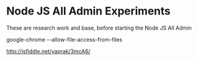 # Node JS All Admin Experiments
These are research work and base, before starting the Node JS All Admin


google-chrome  --allow-file-access-from-files


http://jsfiddle.net/yaprak/3mcA6/
